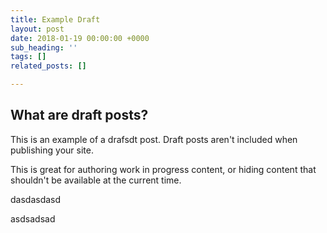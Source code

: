 ```yaml
---
title: Example Draft
layout: post
date: 2018-01-19 00:00:00 +0000
sub_heading: ''
tags: []
related_posts: []

---
```

## What are draft posts?

This is an example of a drafsdt post. Draft posts aren't included when publishing your site.

This is great for authoring work in progress content, or hiding content that shouldn't be available at the current time.

dasdasdasd

asdsadsad